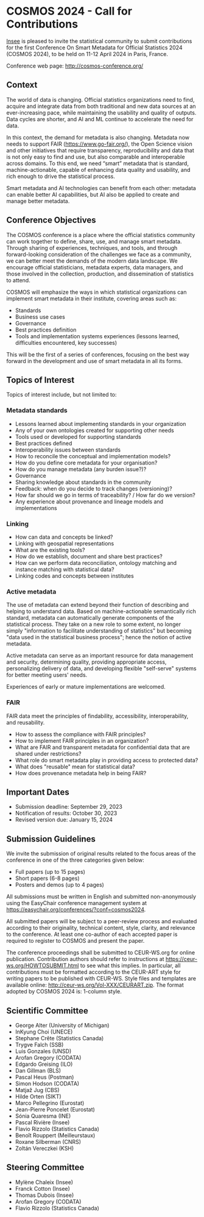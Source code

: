 # COSMOS 2024 - Call for Contributions

[Insee](https://www.insee.fr/en/) is pleased to invite the statistical community to submit contributions for the first Conference On Smart Metadata for Official Statistics 2024 (COSMOS 2024), to be held on 11-12 April 2024 in Paris, France.

Conference web page: http://cosmos-conference.org/

## Context

The world of data is changing. Official statistics organizations need to find, acquire and integrate data from both traditional and new data sources at an ever-increasing pace, while maintaining the usability and quality of outputs. Data cycles are shorter, and AI and ML continue to accelerate the need for data.

In this context, the demand for metadata is also changing. Metadata now needs to support FAIR (https://www.go-fair.org/), the Open Science vision and other initiatives that require transparency, reproducibility and data that is not only easy to find and use, but also comparable and interoperable across domains. To this end, we need “smart” metadata that is standard, machine-actionable, capable of enhancing data quality and usability, and rich enough to drive the statistical process.

Smart metadata and AI technologies can benefit from each other: metadata can enable better AI capabilities, but AI also be applied to create and manage better metadata.


## Conference Objectives

The COSMOS conference is a place where the official statistics community can work together to define, share, use, and manage smart metadata. Through sharing of experiences, techniques, and tools, and through forward-looking consideration of the challenges we face as a community, we can better meet the demands of the modern data landscape. We encourage official statisticians, metadata experts, data managers, and those involved in the collection, production, and dissemination of statistics to attend. 

COSMOS will emphasize the ways in which statistical organizations can implement smart metadata in their institute, covering areas such as:

- Standards
- Business use cases
- Governance
- Best practices definition
- Tools and implementation systems experiences (lessons learned, difficulties encountered, key successes)

This will be the first of a series of conferences, focusing on the best way forward in the development and use of smart metadata in all its forms.


## Topics of Interest

Topics of interest include, but not limited to:

### Metadata standards

- Lessons learned about implementing standards in your organization
- Any of your own ontologies created for supporting other needs
- Tools used or developed for supporting standards
- Best practices defined
- Interoperability issues between standards
- How to reconcile the conceptual and implementation models?
- How do you define core metadata for your organisation?
- How do you manage metadata (any burden issue?)?
- Governance
- Sharing knowledge about standards in the community
- Feedback: when do you decide to track changes (versioning)?
- How far should we go in terms of traceability? / How far do we version?
- Any experience about provenance and lineage models and implementations

### Linking

- How can data and concepts be linked?
- Linking with geospatial representations
- What are the existing tools?
- How do we establish, document and share best practices?
- How can we perform data reconciliation, ontology matching and instance matching with statistical data?
- Linking codes and concepts between institutes


### Active metadata

The use of metadata can extend beyond their function of describing and helping to understand data. Based on machine-actionable semantically rich standard, metadata can automatically generate components of the statistical process. They take on a new role to some extent, no longer simply "information to facilitate understanding of statistics" but becoming "data used in the statistical business process"; hence the notion of active metadata.

Active metadata can serve as an important resource for data management and security, determining quality, providing appropriate access, personalizing delivery of data, and developing flexible "self-serve" systems for better meeting users' needs.

Experiences of early or mature implementations are welcomed.

### FAIR

FAIR data meet the principles of findability, accessibility, interoperability, and reusability.
- How to assess the compliance with FAIR principles?
- How to implement FAIR principles in an organization?
- What are FAIR and transparent metadata for confidential data that are shared under restrictions?
- What role do smart metadata play in providing access to protected data?
- What does "reusable" mean for statistical data?
- How does provenance metadata help in being FAIR?


## Important Dates

- Submission deadline: September 29, 2023
- Notification of results: October 30, 2023
- Revised version due: January 15, 2024


## Submission Guidelines

We invite the submission of original results related to the focus areas of the conference in one of the three categories given below:

- Full papers (up to 15 pages)
- Short papers (6-8 pages)
- Posters and demos (up to 4 pages)

All submissions must be written in English and submitted non-anonymously using the EasyChair conference management system at https://easychair.org/conferences/?conf=cosmos2024.

All submitted papers will be subject to a peer-review process and evaluated according to their originality, technical content, style, clarity, and relevance to the conference. At least one co-author of each accepted paper is required to register to COSMOS and present the paper.

The conference proceedings shall be submitted to CEUR-WS.org for online publication. Contribution authors should refer to instructions at https://ceur-ws.org/HOWTOSUBMIT.html to see what this implies. In particular, all contributions must be formatted according to the CEUR-ART style for writing papers to be published with CEUR-WS. Style files and templates are available online: http://ceur-ws.org/Vol-XXX/CEURART.zip. The format adopted by COSMOS 2024 is: 1-column style. 


## Scientific Committee

- George Alter (University of Michigan)
- InKyung Choi (UNECE)
- Stephane Crête (Statistics Canada)
- Trygve Falch (SSB)
- Luis Gonzales (UNSD)
- Arofan Gregory (CODATA)
- Edgardo Greising (ILO)
- Dan Gillman (BLS)
- Pascal Heus (Postman)
- Simon Hodson (CODATA)
- Matjaž Jug (CBS)
- Hilde Orten (SIKT)
- Marco Pellegrino (Eurostat)
- Jean-Pierre Poncelet (Eurostat)
- Sónia Quaresma (INE)
- Pascal Rivière (Insee)
- Flavio Rizzolo (Statistics Canada)
- Benoît Rouppert (Meilleurstaux)
- Roxane Silberman (CNRS)
- Zoltán Vereczkei (KSH)


## Steering Committee

- Mylène Chaleix (Insee)
- Franck Cotton (Insee)
- Thomas Dubois (Insee)
- Arofan Gregory (CODATA)
- Flavio Rizzolo (Statistics Canada)